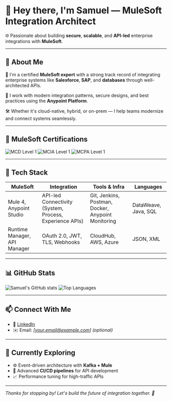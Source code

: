 # 👋 Hey there, I'm **Samuel** — MuleSoft Integration Architect

🌐 Passionate about building **secure**, **scalable**, and **API-led** enterprise integrations with **MuleSoft**.

---

## 🧠 About Me

🚀 I'm a certified **MuleSoft expert** with a strong track record of integrating enterprise systems like **Salesforce**, **SAP**, and **databases** through well-architected APIs.

💼 I work with modern integration patterns, secure designs, and best practices using the **Anypoint Platform**.

🛠️ Whether it's cloud-native, hybrid, or on-prem — I help teams modernize and connect systems seamlessly.

---

## 🏅 MuleSoft Certifications

![MCD Level 1](https://img.shields.io/badge/MuleSoft%20Certified-Developer%20Level%201-007BFF?style=for-the-badge&logo=mulesoft&logoColor=white)
![MCIA Level 1](https://img.shields.io/badge/MuleSoft%20Certified-Integration%20Architect-28A745?style=for-the-badge&logo=mulesoft&logoColor=white)
![MCPA Level 1](https://img.shields.io/badge/MuleSoft%20Certified-Platform%20Architect-FE7C3F?style=for-the-badge&logo=mulesoft&logoColor=white)

---

## 💼 Tech Stack

| MuleSoft | Integration | Tools & Infra | Languages |
|----------|-------------|---------------|-----------|
| Mule 4, Anypoint Studio | API-led Connectivity (System, Process, Experience APIs) | Git, Jenkins, Postman, Docker, Anypoint Monitoring | DataWeave, Java, SQL |
| Runtime Manager, API Manager | OAuth 2.0, JWT, TLS, Webhooks | CloudHub, AWS, Azure | JSON, XML |

---

## 📊 GitHub Stats

![Samuel's GitHub stats](https://github-readme-stats.vercel.app/api?username=samuel-soares-gomes&show_icons=true&theme=default)
![Top Languages](https://github-readme-stats.vercel.app/api/top-langs/?username=samuel-soares-gomes&layout=compact)

---

## 📫 Connect With Me

- 💼 [LinkedIn](https://www.linkedin.com/in/samuel-soares-gomes/)
- ✉️ Email: *[your.email@example.com]* _(optional)_

---

## 🔭 Currently Exploring

- ⚙️ Event-driven architecture with **Kafka + Mule**
- 🚧 Advanced **CI/CD pipelines** for API development
- 📈 Performance tuning for high-traffic APIs

---

_Thanks for stopping by! Let's build the future of integration together. 🤝_
